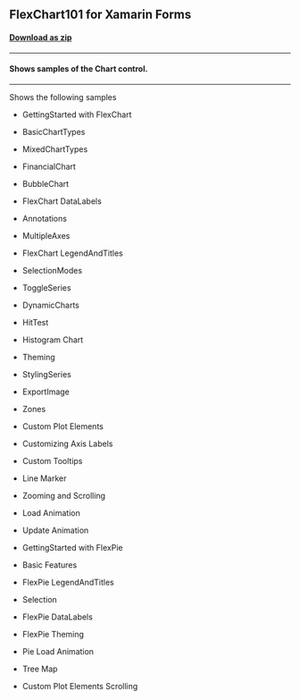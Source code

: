 ## FlexChart101 for Xamarin Forms
#### [Download as zip](https://downgit.github.io/#/home?url=https://github.com/GrapeCity/ComponentOne-Xamarin-Samples/tree/master/Android/FlexChart101)
____
#### Shows samples of the Chart control.
____
Shows the following samples


* GettingStarted with FlexChart
	

* BasicChartTypes
* MixedChartTypes
* FinancialChart
* BubbleChart
* FlexChart DataLabels
* Annotations
* MultipleAxes
* FlexChart LegendAndTitles


* SelectionModes
* ToggleSeries
* DynamicCharts
* HitTest


* Histogram Chart


* Theming
* StylingSeries
* ExportImage
* Zones
* Custom Plot Elements
* Customizing Axis Labels
* Custom Tooltips


* Line Marker
	

* Zooming and Scrolling


* Load Animation
	

* Update Animation
	

* GettingStarted with FlexPie
* Basic Features
* FlexPie LegendAndTitles
* Selection
* FlexPie DataLabels


* FlexPie Theming
	

* Pie Load Animation
	

* Tree Map
* Custom Plot Elements Scrolling
